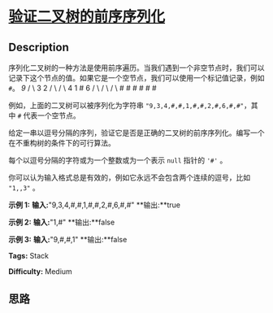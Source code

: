 # [验证二叉树的前序序列化][title]

## Description

序列化二叉树的一种方法是使用前序遍历。当我们遇到一个非空节点时，我们可以记录下这个节点的值。如果它是一个空节点，我们可以使用一个标记值记录，例如 `#`。
                 _9_        /   \       3     2      / \   / \     4   1  #  6    / \ / \   / \    # # # #   # #    

例如，上面的二叉树可以被序列化为字符串 `"9,3,4,#,#,1,#,#,2,#,6,#,#"`，其中 `#` 代表一个空节点。

给定一串以逗号分隔的序列，验证它是否是正确的二叉树的前序序列化。编写一个在不重构树的条件下的可行算法。

每个以逗号分隔的字符或为一个整数或为一个表示 `null` 指针的 `'#'` 。

你可以认为输入格式总是有效的，例如它永远不会包含两个连续的逗号，比如 `"1,,3"` 。

**示例 1:**
            **输入:**"9,3,4,#,#,1,#,#,2,#,6,#,#"    **输出:**true

**示例  2:**
            **输入:**"1,#"    **输出:**false    

**示例 3:**
            **输入:**"9,#,#,1"    **输出:**false


**Tags:** Stack

**Difficulty:** Medium

## 思路

[title]: https://leetcode-cn.com/problems/verify-preorder-serialization-of-a-binary-tree
